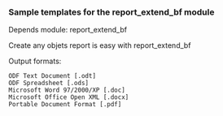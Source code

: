 ### Sample templates for the report_extend_bf module
Depends module: report_extend_bf

Create any objets report is easy with report_extend_bf

Output formats:

    ODF Text Document [.odt]
    ODF Spreadsheet [.ods]
    Microsoft Word 97/2000/XP [.doc]
    Microsoft Office Open XML [.docx]
    Portable Document Format [.pdf]




